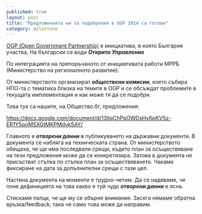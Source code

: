 ```yaml
---
published: true
layout: post
title: "Предложенията ни за подобрения в OGP 2014 са готови"
category: milestone
---
```


[OGP (Open Government Partnership)](http://www.opengovpartnership.org/) е инициатива, в която България участва. На български се води ***Открито Управление***

По интеграцията на препоръчаното от инициативата работи МРРБ (Министерство на регионалното развитие).

От министерството организират ***обществени комисии***, което събира НПО-та с тематика близка на темите в OGP и се обсъждат проблемите в текущата имплементация и как може тя да се подобри.

Това тук са нашите, на Общество.бг, предложения:

https://docs.google.com/document/d/13IlqChPqOWDsHv6pKV5z-ER1Y5poMSXGtMKPMdvk5AY/

Главното е ***отворени данни*** в публикуването на държавни документи. В документа се набляга на техническата страна. От министерството обещаха, че ще има последвали срещи, където план за осъществяване на тези предложения може да се конкретизира. Затова в документа не присъстват стъпка по стъпка план за осъществяването. Чакаме фиксиране на дата за допълнителни срещи с тази цел.

Настина документа на моменти е трудно-четим. Да се надяваме, че поне дефиницията на това какво е туй чудо ***отворени данни*** е ясна.

Стискаме палци, че ще му се обърне внимание. Засега нямаме обратна връзка/feedback, така че само това може да направим.
